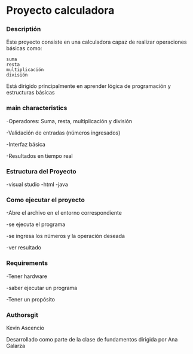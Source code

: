# Proyecto calculadora 

### Descriptión 

Este proyecto consiste en una calculadora capaz de realizar operaciones básicas como:

    suma
    resta
    multiplicación 
    división

Está dirigido principalmente en aprender lógica de programación y estructuras básicas

### main characteristics

-Operadores: Suma, resta, multiplicación y división

-Validación de entradas (números ingresados)

-Interfaz básica

-Resultados en tiempo real 


### Estructura del Proyecto

-visual studio
-html
-java

### Como ejecutar el proyecto

-Abre el archivo en el entorno correspondiente

-se ejecuta el programa

-se ingresa los números y la operación deseada 

-ver resultado

### Requirements

-Tener hardware

-saber ejecutar un programa

-Tener un propósito 


###  Authorsgit

Kevin Ascencio

Desarrollado como parte de la clase de fundamentos dirigida por Ana Galarza